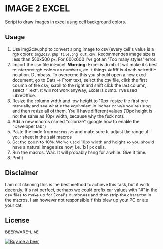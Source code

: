 # IMAGE 2 EXCEL

Script to draw images in excel using cell background colors.

## Usage

1. Use img2csv.php to convert a png image to csv (every cell's value is a rgb color): `img2csv.php file.png out.csv`. Recommended image size is less than 500x500 px. For 600x600 I've got an "Too many styles" error.
2. Import the csv file in Excel.
   **Warning:** Excel is dumb. It will make it's best to interpret rgb colors as numbers, ex. it things 4effff is 4 with scientific notation. Dumbass. To overcome this you should open a new excel document, go to Data -> From text, select the csv file, click the first column of the csv, scroll to the right and shift click the last column, select "Text". It will not work anyway, Excel is dumb. I've used LibreOffice.
3. Resize the column width and row height to 10px: resize the first one manually and see what's the equivalent in inches or w/e you're using and then resize all of them. You'll have different values (10px height is not the same as 10px width, because why the fuck not).
4. Add a new macros named "colorize" (google how to enable the "Developer tab")
5. Paste the code from `macros.vb` and make sure to adjust the range of your sheet in the said macros.
6. Set the zoom to 10%. We've used 10px width and height so you should have a natural image size now, i.e. 1x1 px cells.
7. Run the macros. Wait. It will probably hang for a while. Give it time.
8. Profit

## Disclaimer

I am not claiming this is the best method to achieve this task, but it work decently. It's not perfect, perhaps we could prefix our values with "#" in the csv files to make up for Excel's dumbness and then strip the character in the macros. I am however not responsible if this blew up your PC or ate your cat.

## License

BEERWARE-LIKE

[![Buy me a beer](../../blob/master/beer.jpg?raw=true)](http://beer.tux.ro/)

